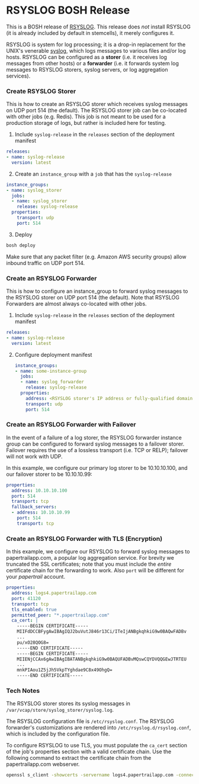 # RSYSLOG BOSH Release

This is a BOSH release of [RSYSLOG](http://www.rsyslog.com/). This release does *not* install RSYSLOG (it is already included by default in stemcells), it merely configures it.

RSYSLOG is system for log processing; it is a drop-in replacement for the UNIX's venerable
[syslog](https://en.wikipedia.org/wiki/Syslog), which logs messages to various files and/or log hosts.
RSYSLOG can be configured as a **storer** (i.e. it receives log messages from other hosts)
or a **forwarder** (i.e. it forwards system log messages to RSYSLOG storers, syslog servers, or log aggregation services).

### Create RSYSLOG Storer

This is how to create an RSYSLOG storer which receives syslog messages on UDP port 514 (the default). The RSYSLOG storer job can be co-located with other jobs (e.g. Redis). This job is not meant to be used for a production storage of logs, but rather is included here for testing.

1. Include `syslog-release` in the `releases` section of the deployment manifest

  ```yml
  releases:
  - name: syslog-release
    version: latest
  ```
2. Create an `instance_group` with a `job` that has the `syslog-release`
  ```yml
  instance_groups:
  - name: syslog_storer
    jobs:
    - name: syslog_storer
      release: syslog-release
    properties:
      transport: udp
      port: 514
  ```

3. Deploy
  ```bash
  bosh deploy
  ```

Make sure that any packet filter (e.g. Amazon AWS security groups) allow inbound traffic on UDP port 514.

### Create an RSYSLOG Forwarder

This is how to configure an instance_group to forward syslog messages to the RSYSLOG storer on UDP port 514 (the default). Note that RSYSLOG Forwarders are almost always co-located with other jobs.

1. Include `syslog-release` in the `releases` section of the deployment manifest

  ```yml
  releases:
  - name: syslog-release
    version: latest
  ```
2. Configure deployment manifest

   ```yml
   instance_groups:
   - name: some-instance-group
     jobs:
     - name: syslog_forwarder
       release: syslog-release
     properties:
       address: <RSYSLOG storer's IP address or fully-qualified domain name>
       transport: udp
       port: 514
    ```

### Create an RSYSLOG Forwarder with Failover

In the event of a failure of a log storer, the RSYSLOG forwarder instance group can be configured to forward syslog messages to a failover storer. Failover requires the use of a lossless transport (i.e. TCP or RELP); failover will not work with UDP.

In this example, we configure our primary log storer to be 10.10.10.100, and our failover storer to be 10.10.10.99:

```yml
properties:
  address: 10.10.10.100
  port: 514
  transport: tcp
  fallback_servers:
  - address: 10.10.10.99
    port: 514
    transport: tcp
```

### Create an RSYSLOG Forwarder with TLS (Encryption)

In this example, we configure our RSYSLOG to forward syslog messages to papertrailapp.com,
a popular log aggregation service. For brevity we truncated the SSL certificates; note that you must include the *entire* certificate chain for the forwarding to work. Also `port` will be different for your *papertrail* account.

```yml
properties:
  address: logs4.papertrailapp.com
  port: 41120
  transport: tcp
  tls_enabled: true
  permitted_peer: "*.papertrailapp.com"
  ca_cert: |
    -----BEGIN CERTIFICATE-----
    MIIFdDCCBFygAwIBAgIQJ2buVutJ846r13Ci/ITeIjANBgkqhkiG9w0BAQwFADBv
    ...
    pu/xO28QOG8=
    -----END CERTIFICATE-----
    -----BEGIN CERTIFICATE-----
    MIIENjCCAx6gAwIBAgIBATANBgkqhkiG9w0BAQUFADBvMQswCQYDVQQGEwJTRTEU
    ...
    mnkPIAou1Z5jJh5VkpTYghdae9C8x49OhgQ=
    -----END CERTIFICATE-----
```

### Tech Notes

The RSYSLOG storer stores its syslog messages in `/var/vcap/store/syslog_storer/syslog.log`.

The RSYSLOG configuration file is `/etc/rsyslog.conf`. The RSYSLOG forwarder's customizations are rendered into `/etc/rsyslog.d/rsyslog.conf`, which is included by the configuration file.

To configure RSYSLOG to use TLS, you must populate the `ca_cert` section of the job's
properties section with a valid
certificate chain.
Use the following command to extract the certificate chain from the papertrailapp.com webserver.

```bash
openssl s_client -showcerts -servername logs4.papertrailapp.com -connect papertrailapp.com:443 < /dev/null
```
